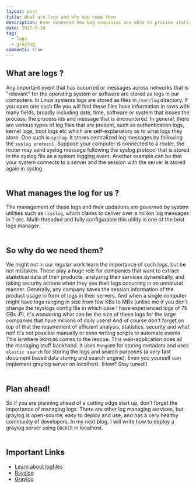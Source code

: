 ```yaml
---
layout: post
title: What are logs and why you need them
description: Ever wondered how big companies are able to provide statistical analysis of their products, how they constantly analyze their app services and are able to watch over their systems taking security measures when needed? Learn how!
date: 2017-5-30
tag:
  - logs
  - graylog
comments: true
---
```


## What are logs ?
Any important event that has occurred or messages across networks that is "relevant" for the operating system or software are stored as logs in our computers. In Linux systems logs are stored as files in `/var/log` directory. If you open one such file you will find these files have information in rows with many fields, broadly including date, time, software or system that issues the process, the process ids and message that is encountered. In general, there are various types of log files that are present, such as authentication logs, kernel logs, boot logs etc which are self-explanatory as to what logs they store. One such is `syslog`. It stores centralized log messages by following the `syslog protocol`. Suppose your computer is connected to a router, the router may send syslog message following the syslog protocol that is stored in the syslog file as a system logging event. Another example can be that your system connects to a server and the session with the server is stored again in syslog.<br><br>

## What manages the log for us ?
The management of these logs and their updations are governed by system utilities such as `rsyslog`, which claims to deliver over a million log messages in 1 sec. Multi-threaded and fully configurable this utility is one of the best logs manager.<br><br>

## So why do we need them?
We might not in our regular work learn the importance of such logs, but be not mistaken. These play a huge role for companies that want to extract statistical data of their products, analyzing their services dynamically, and taking security actions when they see their logs occurring in an unnatural manner. Generally, any company saves the session information of the product usage in form of logs in their servers. And when a single computer might have logs ranging in size from few KBs to MBs (unlike me if you don't change the rsyslogs config file in which case I have experienced logs of 75 GBs :P), it's wondering what can be the size of these logs for the large companies that have millions of daily users! And of course don't forget on top of that the requirement of efficient analysis, statistics, security and what not! It's not possible manually or even writing scripts to automate events. This is where `GRAYLOG` comes to the rescue. This web-application does all the managing stuff backhand. It uses `MongoDB` for storing metadata and uses `elastic search` for storing the logs and search purposes (a very fast document based data storing and search engine). Even you yourself can implement graylog server on localhost. (How? Stay tuned!)<br><br>

## Plan ahead!
So if you are planning ahead of a cutting edge start up, don't forget the importance of managing logs. There are other log managing services, but graylog is open-source, easy to deploy and use, and has a very healthy community of developers. In my next blog, I will write how to deploy a graylog server using `DOCKER` in localhost.<br><br>

## Important Links

* [Learn about logfiles](https://www.cyberciti.biz/faq/linux-log-files-location-and-how-do-i-view-logs-files/)
* [Rsyslog](http://www.rsyslog.com/)
* [Graylog](https://www.graylog.org/features)
